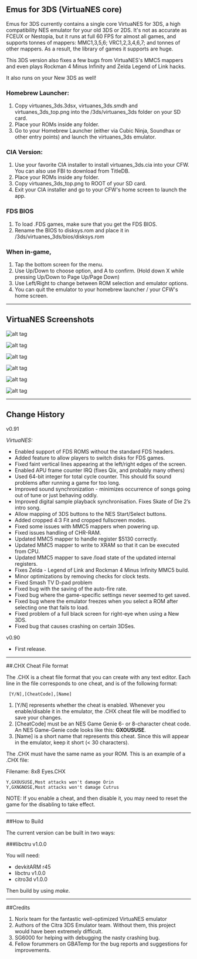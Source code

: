## Emus for 3DS (VirtuaNES core)

Emus for 3DS currently contains a single core VirtuaNES for 3DS, a high compatibility NES emulator for your old 3DS or 2DS. It's not as accurate as FCEUX or Nestopia, but it runs at full 60 FPS for almost all games, and supports tonnes of mappers: MMC1,3,5,6; VRC1,2,3,4,6,7; and tonnes of other mappers. As a result, the library of games it supports are huge. 

This 3DS version also fixes a few bugs from VirtuaNES's MMC5 mappers and even plays Rockman 4 Minus Infinity and Zelda Legend of Link hacks.

It also runs on your New 3DS as well!

### Homebrew Launcher:

1. Copy virtuanes_3ds.3dsx, virtuanes_3ds.smdh and virtuanes_3ds_top.png into the /3ds/virtuanes_3ds folder on your SD card.
2. Place your ROMs inside any folder.
3. Go to your Homebrew Launcher (either via Cubic Ninja, Soundhax or other entry points) and launch the virtuanes_3ds emulator.

### CIA Version:

1. Use your favorite CIA installer to install virtuanes_3ds.cia into your CFW. You can also use FBI to download from TitleDB.
2. Place your ROMs inside any folder.
3. Copy virtuanes_3ds_top.png to ROOT of your SD card.
4. Exit your CIA installer and go to your CFW's home screen to launch the app.

### FDS BIOS

1. To load .FDS games, make sure that you get the FDS BIOS.
2. Rename the BIOS to disksys.rom and place it in /3ds/virtuanes_3ds/bios/disksys.rom

### When in-game,

1. Tap the bottom screen for the menu.
2. Use Up/Down to choose option, and A to confirm. (Hold down X while pressing Up/Down to Page Up/Page Down)
3. Use Left/Right to change between ROM selection and emulator options.
4. You can quit the emulator to your homebrew launcher / your CFW's home screen.

-------------------------------------------------------------------------------------------------------

## VirtuaNES Screenshots

![alt tag](https://github.com/bubble2k16/emus3ds/blob/master/screenshots/VirtuaNES%20-%20Bionic%20Commando.bmp)

![alt tag](https://github.com/bubble2k16/emus3ds/blob/master/screenshots/VirtuaNES%20-%20Gradius%20II.bmp)

![alt tag](https://github.com/bubble2k16/emus3ds/blob/master/screenshots/VirtuaNES%20-%20Kirby's%20Adventure.bmp)

![alt tag](https://github.com/bubble2k16/emus3ds/blob/master/screenshots/VirtuaNES%20-%20Legend%20of%20Link.bmp)

![alt tag](https://github.com/bubble2k16/emus3ds/blob/master/screenshots/VirtuaNES%20-%20Rockman%204%20Minus%20Infinity.bmp)

![alt tag](https://github.com/bubble2k16/emus3ds/blob/master/screenshots/VirtuaNES%20-%20Super%20Mario%20Bros%203.bmp)

-------------------------------------------------------------------------------------------

## Change History

v0.91

*VirtuaNES:*

- Enabled support of FDS ROMS without the standard FDS headers.
- Added feature to allow players to switch disks for FDS games.
- Fixed faint vertical lines appearing at the left/right edges of the screen.
- Enabled APU frame counter IRQ (fixes Qix, and probably many others)
- Used 64-bit integer for total cycle counter. This should fix sound problems after running a game for too long.
- Improved sound synchronization - minimizes occurrence of songs going out of tune or just behaving oddly.
- Improved digital sample playback synchronisation. Fixes Skate of Die 2’s intro song.
- Allow mapping of 3DS buttons to the NES Start/Select buttons.
- Added cropped 4:3 Fit and cropped fullscreen modes.
- Fixed some issues with MMC5 mappers when powering up.
- Fixed issues handling of CHR-RAM. 
- Updated MMC5 mapper to handle register $5130 correctly.
- Updated MMC5 mapper to write to XRAM so that it can be executed from CPU.
- Updated MMC5 mapper to save /load state of the updated internal registers.
- Fixes Zelda - Legend of Link and Rockman 4 Minus Infinity MMC5 build.
- Minor optimizations by removing checks for clock tests.
- Fixed Smash TV D-pad problem
- Fixed bug with the saving of the auto-fire rate.
- Fixed bug where the game-specific settings never seemed to get saved.
- Fixed bug where the emulator freezes when you select a ROM after selecting one that fails to load.
- Fixed problem of a full black screen for right-eye when using a New 3DS.
- Fixed bug that causes crashing on certain 3DSes.

v0.90
- First release.

-------------------------------------------------------------------------------------------------------

##.CHX Cheat File format

The .CHX is a cheat file format that you can create with any text editor. Each line in the file corresponds to one cheat, and is of the following format:

     [Y/N],[CheatCode],[Name]

1. [Y/N] represents whether the cheat is enabled. Whenever you enable/disable it in the emulator, the .CHX cheat file will be modified to save your changes.
2. [CheatCode] must be an NES Game Genie 6- or 8-character cheat code. An NES Game-Genie code looks like this: **GXOUSUSE**.
3. [Name] is a short name that represents this cheat. Since this will appear in the emulator, keep it short (< 30 characters). 

The .CHX must have the same name as your ROM. This is an example of a .CHX file:

Filename: 8x8 Eyes.CHX
```
Y,GXOUSUSE,Most attacks won't damage Orin
Y,GXNGNOSE,Most attacks won't damage Cutrus
```

NOTE: If you enable a cheat, and then disable it, you may need to reset the game for the disabling to take effect.

-------------------------------------------------------------------------------------------------------

##How to Build

The current version can be built in two ways:

###libctru v1.0.0

You will need:
- devkitARM r45
- libctru v1.0.0
- citro3d v1.0.0

Then build by using *make*.

-------------------------------------------------------------------------------------------------------

##Credits

1. Norix team for the fantastic well-optimized VirtuaNES emulator
2. Authors of the Citra 3DS Emulator team. Without them, this project would have been extremely difficult.
5. SG6000 for helping with debugging the nasty crashing bug.
6. Fellow forummers on GBATemp for the bug reports and suggestions for improvements.